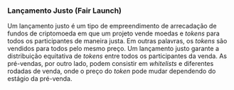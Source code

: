### Lançamento Justo (Fair Launch)

Um lançamento justo é um tipo de empreendimento de arrecadação de fundos de criptomoeda em que um projeto vende moedas e _tokens_ para todos os participantes de maneira justa. Em outras palavras, os _tokens_ são vendidos para todos pelo mesmo preço. Um lançamento justo garante a distribuição equitativa de _tokens_ entre todos os participantes da venda. As pré-vendas, por outro lado, podem consistir em _whitelists_ e diferentes rodadas de venda, onde o preço do _token_ pode mudar dependendo do estágio da pré-venda.
